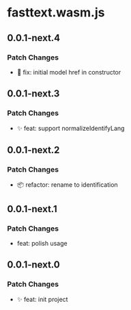 # fasttext.wasm.js

## 0.0.1-next.4

### Patch Changes

- 🐛 fix: initial model href in constructor

## 0.0.1-next.3

### Patch Changes

- ✨ feat: support normalizeIdentifyLang

## 0.0.1-next.2

### Patch Changes

- 📦 refactor: rename to identification

## 0.0.1-next.1

### Patch Changes

- feat: polish usage

## 0.0.1-next.0

### Patch Changes

- ✨ feat: init project
